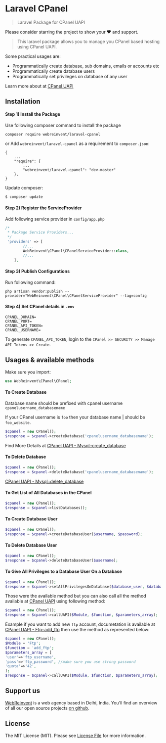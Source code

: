 # Laravel CPanel

> Laravel Package for CPanel UAPI  
  
Please consider starring the project to show your :heart: and support.  

> This laravel package allows you to manage you CPanel based hosting using CPanel UAPI. 

Some practical usages are:
- Programmatically create database, sub domains, emails or accounts etc
- Programmatically create database users
- Programmatically set privileges on database of any user

Learn more about at [CPanel UAPI](https://documentation.cpanel.net/display/DD/Guide+to+UAPI)

## Installation 

#### Step 1) Install the Package
Use following composer command to install the package
```bash  
composer require webreinvent/laravel-cpanel  
```
or
Add `webreinvent/laravel-cpanel` as a requirement to `composer.json`:

```
{
    ...
    "require": {
        ...
        "webreinvent/laravel-cpanel": "dev-master"
    },
}
```

Update composer:

```
$ composer update
```
#### Step 2) Register the ServiceProvider
Add following service provider in `config/app.php`  
```php  
/*  
 * Package Service Providers...  
 */ 
 'providers' => [  
        //...  
        WebReinvent\CPanel\CPanelServiceProvider::class,   
        //...  
    ],
```

#### Step 3) Publish Configurations
Run following command:
```
php artisan vendor:publish --provider="WebReinvent\CPanel\CPanelServiceProvider" --tag=config
```
#### Step 4) Set CPanel details in `.env`
```
CPANEL_DOMAIN= 
CPANEL_PORT=
CPANEL_API_TOKEN=
CPANEL_USERNAME=
```
To generate `CPANEL_API_TOKEN`, login to the `CPanel >> SECURITY >> Manage API Tokens >> Create`.

## Usages & available methods 
Make sure you import:
```php
use WebReinvent\CPanel\CPanel;
```

#### To Create Database
Database name should be prefixed with cpanel username `cpanelusername_databasename`

If your CPanel username is `foo` then your database name 
| should be `foo_website`.

```php
$cpanel = new CPanel();  
$response = $cpanel->createDatabase('cpanelusername_databasename');
```
Find More Details at [CPanel UAPI - Mysql::create_database](https://documentation.cpanel.net/display/DD/UAPI+Functions+-+Mysql::create_database)

#### To Delete Database

```php
$cpanel = new CPanel();  
$response = $cpanel->deleteDatabase('cpanelusername_databasename');
```

[CPanel UAPI - Mysql::delete_database](https://documentation.cpanel.net/display/DD/UAPI+Functions+-+Mysql%3A%3Adelete_database)

#### To Get List of All Databases in the CPanel

```php
$cpanel = new CPanel();  
$response = $cpanel->listDatabases();
```
#### To Create Database User

```php
$cpanel = new CPanel();  
$response = $cpanel->createDatabaseUser($username, $password);
```
#### To Delete Database User

```php
$cpanel = new CPanel();  
$response = $cpanel->deleteDatabaseUser($username);
```

#### To Give All Privileges to a Database User On a Database

```php
$cpanel = new CPanel();  
$response = $cpanel->setAllPrivilegesOnDatabase($database_user, $database_name);
```

Those were the available method but you can also call all the method available at  [CPanel UAPI](https://documentation.cpanel.net/display/DD/Guide+to+UAPI) using following method:
```php
$cpanel = new CPanel();  
$response = $cpanel->callUAPI($Module, $function, $parameters_array);
```
Example if you want to add new `ftp` account, documetation is available at [CPanel UAPI - Ftp::add_ftp](https://documentation.cpanel.net/display/DD/UAPI+Functions+-+Ftp%3A%3Aadd_ftp) then use the method as represented below:
```php
$cpanel = new CPanel();  
$Module = 'Ftp';
$function = 'add_ftp';
$parameters_array = [
'user'=>'ftp_username',
'pass'=>'ftp_password', //make sure you use strong password
'quota'=>'42',
];
$response = $cpanel->callUAPI($Module, $function, $parameters_array);
```
## Support us  
  
[WebReinvent](https://www.webreinvent.com) is a web agency based in Delhi, India. You'll find an overview of all our open source projects [on github](https://github.com/webreinvent).  
  
## License  
  
The MIT License (MIT). Please see [License File](LICENSE) for more information.  
 
